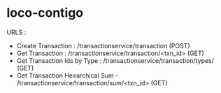 # loco-contigo

URLS :
- Create Transaction  : /transactionservice/transaction (POST) 
- Get Transaction : /transactionservice/transaction/<txn_id> (GET)
- Get Transaction Ids by Type : /transactionservice/transaction/types/<type> (GET)
- Get Transaction Heirarchical Sum - /transactionservice/transaction/sum/<txn_id> (GET)
